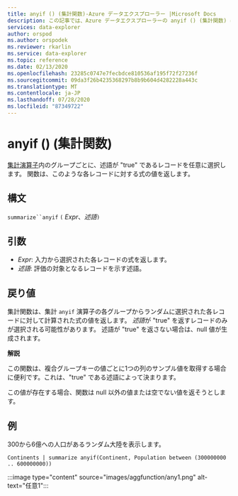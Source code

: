 ```yaml
---
title: anyif () (集計関数)-Azure データエクスプローラー |Microsoft Docs
description: この記事では、Azure データエクスプローラーの anyif () (集計関数) について説明します。
services: data-explorer
author: orspod
ms.author: orspodek
ms.reviewer: rkarlin
ms.service: data-explorer
ms.topic: reference
ms.date: 02/13/2020
ms.openlocfilehash: 23285c0747e7fecbdce810536af195f72f27236f
ms.sourcegitcommit: 09da3f26b4235368297b8b9b604d4282228a443c
ms.translationtype: MT
ms.contentlocale: ja-JP
ms.lasthandoff: 07/28/2020
ms.locfileid: "87349722"
---
```

# <a name="anyif-aggregation-function"></a>anyif () (集計関数)

[集計演算子](summarizeoperator.md)内のグループごとに、述語が "true" であるレコードを任意に選択します。 関数は、このような各レコードに対する式の値を返します。

## <a name="syntax"></a>構文

`summarize``anyif` `(` *Expr*、*述語*`)`

## <a name="arguments"></a>引数

* *Expr*: 入力から選択された各レコードの式を返します。
* *述語*: 評価の対象となるレコードを示す述語。

## <a name="returns"></a>戻り値

集計関数は、集計 `anyif` 演算子の各グループからランダムに選択された各レコードに対して計算された式の値を返します。 *述語*が "true" を返すレコードのみが選択される可能性があります。 述語が "true" を返さない場合は、null 値が生成されます。

**解説**

この関数は、複合グループキーの値ごとに1つの列のサンプル値を取得する場合に便利です。これは、"true" である述語によって決まります。

この値が存在する場合、関数は null 以外の値または空でない値を返そうとします。

## <a name="examples"></a>例

300から6億への人口があるランダム大陸を表示します。

```kusto
Continents | summarize anyif(Continent, Population between (300000000 .. 600000000))
```

:::image type="content" source="images/aggfunction/any1.png" alt-text="任意1":::
